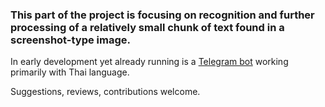 ### This part of the project is focusing on recognition and further processing of a relatively small chunk of text found in a screenshot-type image. 

In early development yet already running is a [Telegram bot](https://t.me/clip2dict_bot) working primarily with Thai language.

Suggestions, reviews, contributions welcome.
